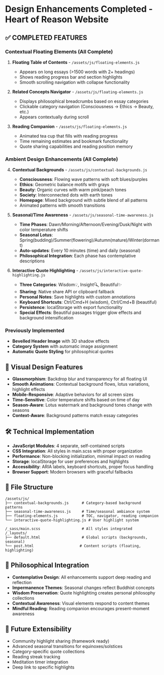 # Design Enhancements Completed - Heart of Reason Website

## ✅ COMPLETED FEATURES

### Contextual Floating Elements (All Complete)
1. **Floating Table of Contents** - `/assets/js/floating-elements.js`
   - Appears on long essays (>1500 words with 2+ headings)
   - Shows reading progress bar and section highlights
   - Smooth scrolling navigation with collapse functionality

2. **Related Concepts Navigator** - `/assets/js/floating-elements.js` 
   - Displays philosophical breadcrumbs based on essay categories
   - Clickable category navigation (Consciousness → Ethics → Beauty, etc.)
   - Appears contextually during scroll

3. **Reading Companion** - `/assets/js/floating-elements.js`
   - Animated tea cup that fills with reading progress
   - Time remaining estimates and bookmark functionality
   - Quote sharing capabilities and reading position memory

### Ambient Design Enhancements (All Complete)
4. **Contextual Backgrounds** - `/assets/js/contextual-backgrounds.js`
   - **Consciousness**: Flowing wave patterns with soft blues/purples
   - **Ethics**: Geometric balance motifs with grays  
   - **Beauty**: Organic curves with warm pink/peach tones
   - **Society**: Interconnected dots with earth tones
   - **Homepage**: Mixed background with subtle blend of all patterns
   - Animated patterns with smooth transitions

5. **Seasonal/Time Awareness** - `/assets/js/seasonal-time-awareness.js`
   - **Time Phases**: Dawn/Morning/Afternoon/Evening/Dusk/Night with color temperature shifts
   - **Seasonal Lotus**: Spring(budding)/Summer(flowering)/Autumn(mature)/Winter(dormant)  
   - **Auto-updates**: Every 10 minutes (time) and daily (seasonal)
   - **Philosophical Integration**: Each phase has contemplative descriptions

6. **Interactive Quote Highlighting** - `/assets/js/interactive-quote-highlighting.js`
   - **Three Categories**: Wisdom💡, Insight🔍, Beautiful✨
   - **Sharing**: Native share API or clipboard fallback
   - **Personal Notes**: Save highlights with custom annotations
   - **Keyboard Shortcuts**: Ctrl/Cmd+H (wisdom), Ctrl/Cmd+B (beautiful)
   - **Persistence**: localStorage with export functionality
   - **Special Effects**: Beautiful passages trigger glow effects and background intensification

### Previously Implemented
- **Bevelled Header Image** with 3D shadow effects
- **Category System** with automatic image assignment
- **Automatic Quote Styling** for philosophical quotes

## 🎨 Visual Design Features
- **Glassmorphism**: Backdrop blur and transparency for all floating UI
- **Smooth Animations**: Contextual background flows, lotus variations, highlight effects
- **Mobile-Responsive**: Adaptive behaviors for all screen sizes
- **Time-Sensitive**: Color temperature shifts based on time of day
- **Season-Aware**: Lotus watermark and background tones change with seasons
- **Context-Aware**: Background patterns match essay categories

## 🛠 Technical Implementation
- **JavaScript Modules**: 4 separate, self-contained scripts
- **CSS Integration**: All styles in main.scss with proper organization
- **Performance**: Non-blocking initialization, minimal impact on reading
- **Storage**: localStorage for user preferences and highlights
- **Accessibility**: ARIA labels, keyboard shortcuts, proper focus handling
- **Browser Support**: Modern browsers with graceful fallbacks

## 📁 File Structure
```
/assets/js/
├── contextual-backgrounds.js      # Category-based background patterns
├── seasonal-time-awareness.js     # Time/seasonal ambiance system
├── floating-elements.js           # TOC, navigator, reading companion
└── interactive-quote-highlighting.js # User highlight system

/_sass/main.scss                   # All styles integrated
/_layouts/
├── default.html                   # Global scripts (backgrounds, seasonal)
└── post.html                     # Content scripts (floating, highlighting)
```

## 🎯 Philosophical Integration
- **Contemplative Design**: All enhancements support deep reading and reflection
- **Impermanence Themes**: Seasonal changes reflect Buddhist concepts
- **Wisdom Preservation**: Quote highlighting creates personal philosophy collections
- **Contextual Awareness**: Visual elements respond to content themes
- **Mindful Reading**: Reading companion encourages present-moment awareness

## 🚀 Future Extensibility
- Community highlight sharing (framework ready)
- Advanced seasonal transitions for equinoxes/solstices
- Category-specific quote collections
- Reading streak tracking
- Meditation timer integration
- Deep link to specific highlights
